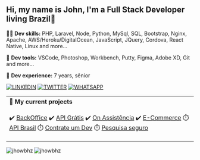 ## Hi, my name is John, I'm a Full Stack Developer living Brazil👋

<p align="left">
  👨‍💻  <strong>Dev skills:</strong> PHP, Laravel, Node, Python, MySql, SQL, Bootstrap, Nginx, Apache, AWS/Heroku/DigitalOcean, JavaScript, JQuery, Cordova, React Native, Linux and more... 
</p>

<p align="left">
  🧰  <strong>Dev tools:</strong> VSCode, Photoshop, Workbench, Putty, Figma, Adobe XD, Git and more...
</p>

<p align="left">
  👴  <strong>Dev experience:</strong> 7 years, sênior 
</p>

[![LINKEDIN](https://img.shields.io/badge/Linkedin-black?style=for-the-badge&logo=linkedin)](https://www.linkedin.com/in/jhowbhz/)
[![TWITTER](https://img.shields.io/badge/Twitter-black?style=for-the-badge&logo=twitter)](https://twitter.com/jhowbhz)
[![WHATSAPP](https://img.shields.io/badge/Stackoverflow-black?style=for-the-badge&logo=stackoverflow)](https://pt.stackoverflow.com/users/128217/jhowbhz)

<table width="100%">
<tr>
<th align="left"> 
🔭  My current projects 
</th>
</tr>
<tr>
<td>

✔️ [BackOffice](https://www.backofficesolucoes.io "Clique e acesse agora!")
✔️ [API Grátis](https://www.apigratis.com.br "Clique e acesse agora!")
✔️ [On Assistência](https://www.onassistencia.com.br "Clique e veja :D")
✔️ [E-Commerce](https://www.laboutiquesavassi.com.br "Clique e veja um exemplo")
⏱️ [API Brasil](https://www.apibrasil.com.br "Projeto em andamento...")
⏱️ [Contrate um Dev](https://www.contrateumdev.com.br "Projeto em andamento...")
⏱️ [Pesquisa seguro](https://www.pesquisaseguro.com.br "Projeto em andamento...")

</td>
</tr>
</table>

<p align=left>
  <img align="left" src="https://github-readme-stats.vercel.app/api?username=jhowbhz&show_icons=true" alt="jhowbhz" />
  <img align="left" src="https://github-readme-stats.vercel.app/api/top-langs/?username=jhowbhz&layout=compact" alt="jhowbhz" />
</p>

